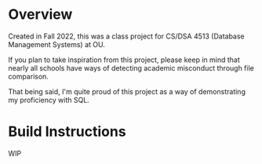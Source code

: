 # Overview
Created in Fall 2022, this was a class project for CS/DSA 4513 (Database Management Systems) at OU.

If you plan to take inspiration from this project, please keep in mind that nearly all schools have ways of detecting academic misconduct through file comparison. 

That being said, I'm quite proud of this project as a way of demonstrating my proficiency with SQL.

# Build Instructions

WIP
